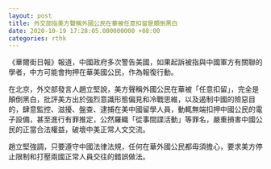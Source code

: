 ```yaml
---
layout: post
title: 外交部指美方聲稱外國公民在華被任意扣留是顛倒黑白
date: 2020-10-19 17:28:05.000000000 +08:00
categories: rthk
---
```


《華爾街日報》報道，中國政府多次警告美國，如果起訴被指與中國軍方有關聯的學者，中方可能會拘押在華美國公民，作為報復行動。

在北京，外交部發言人趙立堅說，美方聲稱外國公民在華被「任意扣留」，完全是顛倒黑白，批評美方出於強烈意識形態偏見和冷戰思維，以及遏制中國的險惡目的，肆意監控、滋擾、盤查、逮捕在美中國留學人員，動輒無端扣押中國公民的電子設備，甚至進行有罪推定，公然羅織「從事間諜活動」等罪名，嚴重損害中國公民的正當合法權益，破壞中美正常人文交流。

趙立堅強調，只要遵守中國法律法規，任何在華外國公民都毋須擔心，要求美方停止限制和打壓兩國正常人員交往的錯誤做法。
